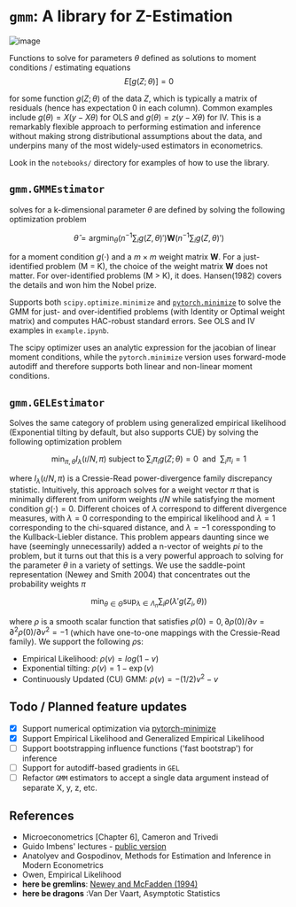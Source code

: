 # `gmm`: A library for Z-Estimation

![image](https://github.com/apoorvalal/gmm/assets/12086926/081d4454-cbc8-42ba-91ea-5adff7be03ca)


Functions to solve for parameters $\theta$ defined as solutions to moment conditions / estimating equations
$$E[g(Z; \theta)] = 0$$

for some function $g(Z; \theta)$ of the data $Z$, which is typically a matrix of residuals (hence has expectation 0 in each column). Common examples include $g(\theta) = X(y - X\theta)$ for OLS and $g(\theta) = z(y - X\theta)$ for IV. This is a remarkably flexible approach to performing estimation and inference without making strong distributional assumptions about the data, and underpins many of the most widely-used estimators in econometrics.

Look in the `notebooks/` directory for examples of how to use the library.

## `gmm.GMMEstimator`

solves for a k-dimensional parameter $\theta$ are defined by solving the following optimization problem

$$
\hat{\theta} = \text{argmin}_{\theta}  \left(n^{-1} \sum_i g(Z, \theta)' \right) \mathbf{W} \left(n^{-1}  \sum_i  g(Z, \theta)' \right)
$$

for a moment condition $g(\cdot)$ and a $m \times m$ weight matrix $\mathbf{W}$.
For a just-identified problem (M = K), the choice of the weight matrix $\mathbf{W}$ does not matter. For over-identified problems (M > K), it does. Hansen(1982) covers the details and won him the Nobel prize.

Supports both  `scipy.optimize.minimize` and [`pytorch.minimize`](https://pytorch-minimize.readthedocs.io/en/latest/api/index.html#functional-api) to solve the GMM for just- and over-identified problems (with Identity or Optimal weight matrix) and computes HAC-robust standard errors. See OLS and IV examples in `example.ipynb`.

The scipy optimizer uses an analytic expression for the jacobian of linear moment conditions, while the `pytorch.minimize` version uses forward-mode autodiff and therefore supports both linear and non-linear moment conditions.

## `gmm.GELEstimator`

Solves the same category of problem using generalized empirical likelihood (Exponential tilting by default, but also supports CUE) by solving the following optimization problem

$$
\min_{\pi, \theta} I_{\lambda}(\iota / N, \pi) \; \text{subject to} \; \sum_{i} \pi_i g(Z; \theta) = 0 \; \text{ and } \; \sum_i \pi_i = 1
$$

where $I_\lambda(\iota/N, \pi)$ is a Cressie-Read power-divergence family discrepancy statistic. Intuitively, this approach solves for a weight vector $\pi$ that is minimally different from uniform weights $\iota/N$ while satisfying the moment condition $g(\cdot) = 0$. Different choices of $\lambda$ correspond to different divergence measures, with $\lambda = 0$ corresponding to the empirical likelihood and $\lambda = 1$ corresponding to the chi-squared distance, and $\lambda = -1$ coressponding to the Kullback-Liebler distance. This problem appears daunting since we have (seemingly unnecessarily) added a n-vector of weights $pi$ to the problem, but it turns out that this is a very powerful approach to solving for the parameter $\theta$ in a variety of settings. We use the saddle-point representation (Newey and Smith 2004) that concentrates out the probability weights $\pi$

$$
\min_{\theta \in \Theta} \sup_{\lambda \in \Lambda_n} \sum_i \rho (\lambda ' g(Z_i, \theta))
$$

where $\rho$ is a smooth scalar function that satisfies $\rho(0) = 0, \partial\rho(0)/\partial v = \partial^2 \rho(0) / \partial v^2 = -1$ (which have one-to-one mappings with the Cressie-Read family). We support the following $\rho$s:

+ Empirical Likelihood: $\rho(v) = log(1 - v)$
+ Exponential tilting: $\rho(v) = 1 - \exp(v)$
+ Continuously Updated (CU) GMM: $\rho(v) = -(1/2)v^2 - v$


## Todo / Planned feature updates

+ [X] Support numerical optimization via [pytorch-minimize](https://github.com/rfeinman/pytorch-minimize)
+ [X] Support Empirical Likelihood and Generalized Empirical Likelihood
+ [ ] Support bootstrapping influence functions ('fast bootstrap') for inference
+ [ ] Support for autodiff-based gradients in `GEL`
+ [ ] Refactor `GMM` estimators to accept a single data argument instead of separate X, y, z, etc.

## References
+ Microeconometrics [Chapter 6], Cameron and Trivedi
+ Guido Imbens' lectures - [public version](https://www.nber.org/sites/default/files/2022-09/slides_15_el.pdf)
+ Anatolyev and Gospodinov, Methods for Estimation and Inference in Modern Econometrics
+ Owen, Empirical Likelihood
+ __here be gremlins__: [Newey and McFadden (1994)](https://users.ssc.wisc.edu/~xshi/econ715/chap36neweymacfadden.pdf)
+ __here be dragons__ :Van Der Vaart, Asymptotic Statistics
